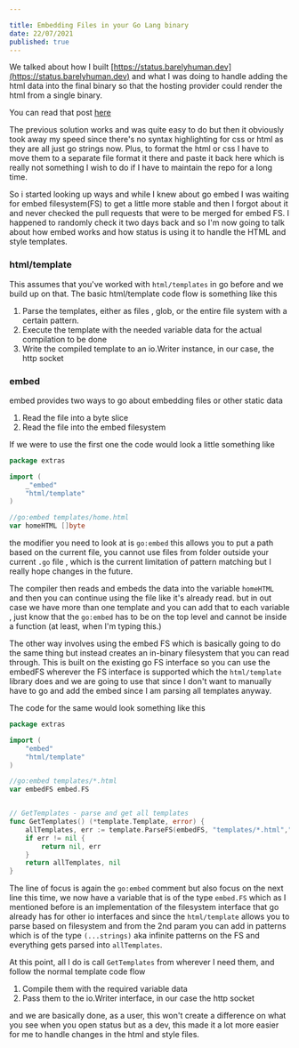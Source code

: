 ```yaml
---

title: Embedding Files in your Go Lang binary
date: 22/07/2021
published: true
---
```


We talked about how I built [https://status.barelyhuman.dev](https://status.barelyhuman.dev) and what I was doing to handle adding the html data into the final binary so that the hosting provider could render the html from a single binary.

You can read that post [here](https://reaper.is/posts/status-vercel-and-how-did-it.html)

The previous solution works and was quite easy to do but then it obviously took away my speed since there's no syntax highlighting for css or html as they are all just go strings now. Plus, to format the html or css I have to move them to a separate file format it there and paste it back here which is really not something I wish to do if I have to maintain the repo for a long time.

So i started looking up ways and while I knew about go embed I was waiting for embed filesystem(FS) to get a little more stable and then I forgot about it and never checked the pull requests that were to be merged for embed FS. I happened to randomly check it two days back and so I'm now going to talk about how embed works and how status is using it to handle the HTML and style templates.

### html/template

This assumes that you've worked with `html/templates` in go before and we build up on that.
The basic html/template code flow is something like this

1. Parse the templates, either as files , glob, or the entire file system with a certain pattern.
2. Execute the template with the needed variable data for the actual compilation to be done
3. Write the compiled template to an io.Writer instance, in our case, the http socket

### embed

embed provides two ways to go about embedding files or other static data

1. Read the file into a byte slice
2. Read the file into the embed filesystem

If we were to use the first one the code would look a little something like

```go
package extras

import (
	_"embed"
	"html/template"
)

//go:embed templates/home.html
var homeHTML []byte
```

the modifier you need to look at is `go:embed` this allows you to put a path based on the current file, you cannot use files from folder outside your current `.go` file , which is the current limitation of pattern matching but I really hope changes in the future.

The compiler then reads and embeds the data into the variable `homeHTML` and then you can continue using the file like it's already read.
but in out case we have more than one template and you can add that to each variable , just know that the `go:embed` has to be on the top level and cannot be inside a function (at least, when I'm typing this.)

The other way involves using the embed FS which is basically going to do the same thing but instead creates an in-binary filesystem that you can read through. This is built on the existing go FS interface so you can use the embedFS wherever the FS interface is supported which the `html/template` library does and we are going to use that since I don't want to manually have to go and add the embed since I am parsing all templates anyway.

The code for the same would look something like this

```go
package extras

import (
	"embed"
	"html/template"
)

//go:embed templates/*.html
var embedFS embed.FS


// GetTemplates - parse and get all templates
func GetTemplates() (*template.Template, error) {
	allTemplates, err := template.ParseFS(embedFS, "templates/*.html","styles/styles.html")
	if err != nil {
		return nil, err
	}
	return allTemplates, nil
}
```

The line of focus is again the `go:embed` comment but also focus on the next line this time, we now have a variable that is of the type `embed.FS` which as I mentioned before is an implementation of the filesystem interface that go already has for other io interfaces and since the `html/template` allows you to parse based on filesystem and from the 2nd param you can add in patterns which is of the type `(...strings)` aka infinite patterns on the FS and everything gets parsed into `allTemplates`.

At this point, all I do is call `GetTemplates` from wherever I need them, and follow the normal template code flow

1. Compile them with the required variable data
2. Pass them to the io.Writer interface, in our case the http socket

and we are basically done, as a user, this won't create a difference on what you see when you open status but as a dev, this made it a lot more easier for me to handle changes in the html and style files.
